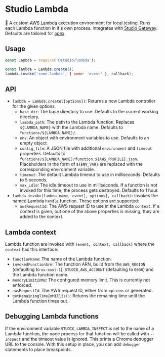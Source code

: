 # Studio Lambda

🚀 A custom [AWS Lambda][1] execution environment for local testing. Runs
each Lambda function in it's own process. Integrates with [Studio Gateway][2].
Defaults are tailored for [apex][3].

## Usage

```js
const Lambda = require('@studio/lambda');

const lambda = Lambda.create();
lambda.invoke('some-lambda', { some: 'event' }, callback);
```

## API

- `lambda = Lambda.create([options])`: Returns a new Lambda controller for
  the given options.
    - `base_dir`: The base directory to use. Defaults to the current working
      directory.
    - `lambda_path`: The path to the Lambda function. Replaces `${LAMBDA_NAME}`
      with the Lambda name. Defaults to `functions/${LAMBDA_NAME}/`.
    - `env`: An object with environment variables to use. Defaults to an empty
      object.
    - `config_file`: A JSON file with additional `environment` and `timeout`
      properties. Defaults to
      `functions/${LAMBDA_NAME}/function.${AWS_PROFILE}.json`. Placeholders in
      the form of `${ENV_VAR}` are replaced with the corresponding environment
      variable.
    - `timeout`: The default Lambda timeout to use in milliseconds. Defaults
      to 5 seconds.
    - `max_idle`: The idle timeout to use in milliseconds. If a function is
      not invoked for this time, the process gets destroyed. Defaults to 1 hour.
- `lambda.invoke(lambda_name, event[, options], callback)`: Invokes the named
  Lambda `handle` function. These options are supported:
    - `awsRequestId`: The AWS request ID to use in the Lambda `context`.
  If a context is given, but one of the above properties is missing, they are
  added to the context.

## Lambda context

Lambda function are invoked with `(event, context, callback)` where the
`context` has this interface:

- `functionName`: The name of the Lambda function.
- `invokedFunctionArn`: The function ARN, build from the `AWS_REGION`
  (defaulting to `us-east-1`), `STUDIO_AWS_ACCOUNT` (defaulting to `0000`) and
  the Lambda function name.
- `memoryLimitInMB`: The configured memory limit. This is currently not
  enforced.
- `awsRequestId`: The AWS request ID, either from `options` or generated.
- `getRemainingTimeInMillis()`: Returns the remaining time until the Lambda
  function times out.

## Debugging Lambda functions

If the environment variable `STUDIO_LAMBDA_INSPECT` is set to the name of a
Lambda function, the node process for that function will be called with
`--inspect` and the timeout value is ignored. This prints a Chrome debugger URL
to the console. With this setup in place, you can add `debugger` statements to
place breakpoints.

[1]: https://aws.amazon.com/lambda/
[2]: https://github.com/javascript-studio/studio-gateway
[3]: http://apex.run
